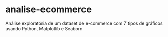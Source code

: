 # analise-ecommerce
Análise exploratória de um dataset de e-commerce com 7 tipos de gráficos usando Python, Matplotlib e Seaborn
